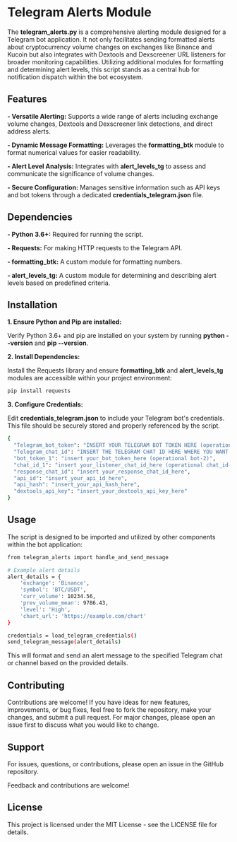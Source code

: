 # Telegram Alerts Module

The __telegram_alerts.py__ is a comprehensive alerting module designed for a Telegram bot application. It not only facilitates sending formatted alerts about cryptocurrency volume changes on exchanges like Binance and Kucoin but also integrates with Dextools and Dexscreener URL listeners for broader monitoring capabilities. Utilizing additional modules for formatting and determining alert levels, this script stands as a central hub for notification dispatch within the bot ecosystem.

## Features

__- Versatile Alerting:__ Supports a wide range of alerts including exchange volume changes, Dextools and Dexscreener link detections, and direct address alerts.

__- Dynamic Message Formatting:__ Leverages the __formatting_btk__ module to format numerical values for easier readability.

__- Alert Level Analysis:__ Integrates with __alert_levels_tg__ to assess and communicate the significance of volume changes.

__- Secure Configuration:__ Manages sensitive information such as API keys and bot tokens through a dedicated __credentials_telegram.json__ file.

## Dependencies

__- Python 3.6+:__ Required for running the script.

__- Requests:__ For making HTTP requests to the Telegram API.

__- formatting_btk:__ A custom module for formatting numbers.

__- alert_levels_tg:__ A custom module for determining and describing alert levels based on predefined criteria.

## Installation

__1. Ensure Python and Pip are installed:__

Verify Python 3.6+ and pip are installed on your system by running __python --version__ and __pip --version__.

__2. Install Dependencies:__

Install the Requests library and ensure __formatting_btk__ and __alert_levels_tg__ modules are accessible within your project environment:

```bash
pip install requests
```

__3. Configure Credentials:__

Edit __credentials_telegram.json__ to include your Telegram bot's credentials. This file should be securely stored and properly referenced by the script.

```bash
{
  "Telegram_bot_token": "INSERT YOUR TELEGRAM BOT TOKEN HERE (operational bot-1)",
  "Telegram_chat_id": "INSERT THE TELEGRAM CHAT ID HERE WHERE YOU WANT TO RECEIVE TELEGRAM BOT NOTIFICATIONS (operational chat_id-1)"
  "bot_token_1": "insert your_bot_token_here (operational bot-2)",
  "chat_id_1": "insert your_listener_chat_id_here (operational chat_id-2)",
  "response_chat_id": "insert your_response_chat_id_here",
  "api_id": "insert_your_api_id_here",
  "api_hash": "insert_your_api_hash_here",
  "dextools_api_key": "insert_your_dextools_api_key_here"
}
```

## Usage

The script is designed to be imported and utilized by other components within the bot application:

```bash
from telegram_alerts import handle_and_send_message

# Example alert details
alert_details = {
    'exchange': 'Binance',
    'symbol': 'BTC/USDT',
    'curr_volume': 10234.56,
    'prev_volume_mean': 9786.43,
    'level': 'High',
    'chart_url': 'https://example.com/chart'
}

credentials = load_telegram_credentials()
send_telegram_message(alert_details)
```

This will format and send an alert message to the specified Telegram chat or channel based on the provided details.

## Contributing

Contributions are welcome! If you have ideas for new features, improvements, or bug fixes, feel free to fork the repository, make your changes, and submit a pull request. For major changes, please open an issue first to discuss what you would like to change.

## Support

For issues, questions, or contributions, please open an issue in the GitHub repository.

Feedback and contributions are welcome!

## License

This project is licensed under the MIT License - see the LICENSE file for details.
